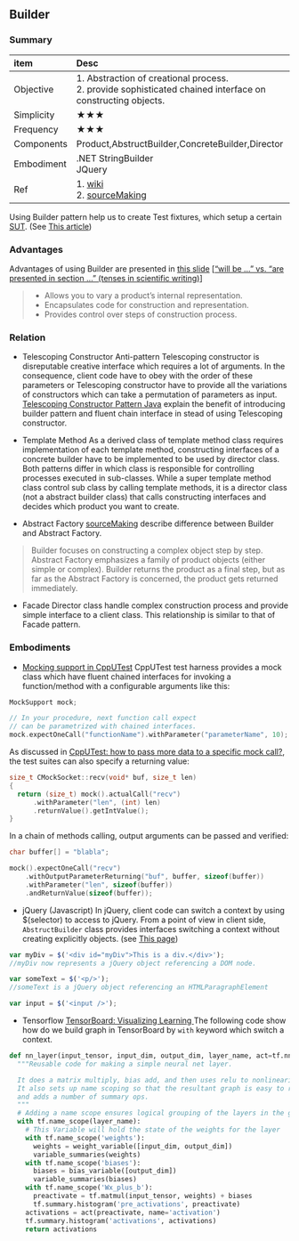 
## Builder

### Summary

|item|Desc|
|:---------|:----------|
|Objective|1. Abstraction of creational process. <br>2. provide sophisticated chained interface on constructing  objects. |
|Simplicity|★★★|
|Frequency|★★★|
|Components|Product,AbstructBuilder,ConcreteBuilder,Director|
|Embodiment|.NET StringBuilder<br>JQuery|
|Ref|1. [wiki](https://en.wikipedia.org/wiki/Builder_pattern)<br> 2. [sourceMaking](https://sourcemaking.com/design_patterns/builder)|

Using Builder pattern help us to create Test fixtures, which setup a certain [SUT](http://xunitpatterns.com/SUT.html). (See [This article](https://www.javacodegeeks.com/2013/06/builder-pattern-good-for-code-great-for-tests.html))

### Advantages
Advantages of using Builder are presented in [this slide](https://www.classes.cs.uchicago.edu/archive/2010/winter/51023-1/presentations/ricetj_builder.pdf) [[“will be …” vs. “are presented in section …” (tenses in scientific writing)](https://english.stackexchange.com/questions/268414/will-be-vs-are-presented-in-section-tenses-in-scientific-writing)]

>*  Allows you to vary a product’s internal representation.
>*  Encapsulates code for construction and representation.
>*  Provides control over steps of construction process.

### Relation
*  Telescoping Constructor Anti-pattern
Telescoping constructor is disreputable creative interface which requires a lot of arguments. In the consequence, client code have to obey with the order of these parameters or Telescoping constructor have to provide all the variations of constructors which can take a permutation of parameters as input.
[Telescoping Constructor Pattern Java](http://codethataint.com/blog/telescoping-constructor-pattern-java/) explain the benefit of introducing builder pattern and fluent chain interface in stead of using Telescoping constructor.

*  Template Method
As a derived class of template method class requires implementation of each template method, constructing interfaces of a concrete builder have to be implemented to be used by director class. Both patterns differ in which class is responsible for controlling processes executed in sub-classes. While a super template method class control sub class by calling template methods, it is a director class (not a abstract builder class) that calls constructing interfaces and decides which product you want to create.

* Abstract Factory
[sourceMaking](https://sourcemaking.com/design_patterns/builder) describe difference between Builder and Abstract Factory.
>  Builder focuses on constructing a complex object step by step. Abstract Factory emphasizes a family of product objects (either simple or complex). Builder returns the product as a final step, but as far as the Abstract Factory is concerned, the product gets returned immediately.

*  Facade
Director class handle complex construction process and provide simple interface to a client class. This relationship is similar to that of Facade pattern.

### Embodiments

*  [Mocking support in CppUTest](https://blog.odd-e.com/basvodde/2010/08/mocking-support-in-cpputest.html)
CppUTest test harness provides a mock class which have fluent chained interfaces for invoking a function/method with a configurable arguments like this:

```cpp
MockSupport mock;

// In your procedure, next function call expect
// can be parametrized with chained interfaces.
mock.expectOneCall("functionName").withParameter("parameterName", 10);
```
As discussed in [CppUTest: how to pass more data to a specific mock call?](https://stackoverflow.com/questions/15243838/cpputest-how-to-pass-more-data-to-a-specific-mock-call), the test suites can also specify a returning value:

```cpp
size_t CMockSocket::recv(void* buf, size_t len)
{
  return (size_t) mock().actualCall("recv")
      .withParameter("len", (int) len)
      .returnValue().getIntValue();
}
```
In a chain of methods calling, output arguments can be passed and verified:
```cpp
char buffer[] = "blabla";

mock().expectOneCall("recv")
    .withOutputParameterReturning("buf", buffer, sizeof(buffer))
    .withParameter("len", sizeof(buffer))
    .andReturnValue(sizeof(buffer));
```

*  jQuery (Javascript)
In jQuery, client code can switch a context by using $(selector) to access to jQuery. From a point of view in client side, ```AbstructBuilder``` class provides interfaces switching a context without creating explicitly objects. (see [This page](https://code.tutsplus.com/tutorials/understanding-design-patterns-in-javascript--net-25930))
```js
var myDiv = $('<div id="myDiv">This is a div.</div>');
//myDiv now represents a jQuery object referencing a DOM node.

var someText = $('<p/>');
//someText is a jQuery object referencing an HTMLParagraphElement

var input = $('<input />');
```
*  Tensorflow
[TensorBoard: Visualizing Learning ](https://www.tensorflow.org/get_started/summaries_and_tensorboard)
The following code show how do we build graph in TensorBoard by ```with``` keyword which switch a context.
```python
def nn_layer(input_tensor, input_dim, output_dim, layer_name, act=tf.nn.relu):
  """Reusable code for making a simple neural net layer.

  It does a matrix multiply, bias add, and then uses relu to nonlinearize.
  It also sets up name scoping so that the resultant graph is easy to read,
  and adds a number of summary ops.
  """
  # Adding a name scope ensures logical grouping of the layers in the graph.
  with tf.name_scope(layer_name):
    # This Variable will hold the state of the weights for the layer
    with tf.name_scope('weights'):
      weights = weight_variable([input_dim, output_dim])
      variable_summaries(weights)
    with tf.name_scope('biases'):
      biases = bias_variable([output_dim])
      variable_summaries(biases)
    with tf.name_scope('Wx_plus_b'):
      preactivate = tf.matmul(input_tensor, weights) + biases
      tf.summary.histogram('pre_activations', preactivate)
    activations = act(preactivate, name='activation')
    tf.summary.histogram('activations', activations)
    return activations
```
